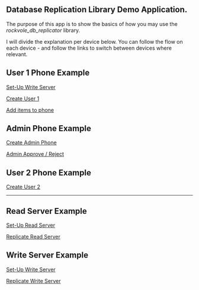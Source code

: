 ## Database Replication Library Demo Application.


The purpose of this app is to show the basics of how you may use the *rockvole_db_replicator* library.

I will divide the explanation per device below. You can follow the flow on each device - and follow the links to switch between devices where relevant.

## User 1 Phone Example

[Set-Up Write Server](./ancillary/documentation/setup-write-server.md)

[Create User 1](./ancillary/documentation/create-user-1.md)

[Add items to phone](./ancillary/documentation/add-item-phone.md)

## Admin Phone Example

[Create Admin Phone](./ancillary/documentation/create-admin-phone.md)

[Admin Approve / Reject](./ancillary/documentation/admin-approve-reject.md)

## User 2 Phone Example

[Create User 2](./ancillary/documentation/create-user-2.md)

<hr/>

## Read Server Example

[Set-Up Read Server](./ancillary/documentation/READ-set-up.md)

[Replicate Read Server](./ancillary/documentation/READ-replicate.md)

## Write Server Example

[Set-Up Write Server](./ancillary/documentation/WRITE-set-up.md)

[Replicate Write Server](./ancillary/documentation/WRITE-replicate.md)

